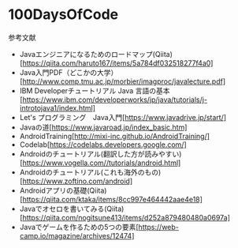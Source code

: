 # 100DaysOfCode
参考文献 
- Javaエンジニアになるためのロードマップ(Qiita)[https://qiita.com/haruto167/items/5a784df032518277f4a0]
- Java入門PDF（どこかの大学）[http://www.comp.tmu.ac.jp/morbier/imagproc/javalecture.pdf]
- IBM Developerチュートリアル Java 言語の基本[https://www.ibm.com/developerworks/jp/java/tutorials/j-introtojava1/index.html]
- Let's プログラミング　Java入門[https://www.javadrive.jp/start/]
- Javaの道[https://www.javaroad.jp/index_basic.htm]
- AndroidTraining[http://mixi-inc.github.io/AndroidTraining/]
- Codelab[https://codelabs.developers.google.com/]
- Androidのチュートリアル(翻訳した方が読みやすい)[https://www.vogella.com//tutorials/android.html]
- Androidのチュートリアル(これも海外のもの)[https://www.zoftino.com/android]
- Androidアプリの基礎(Qiita)[https://qiita.com/ktaka/items/8cc997e464442aae4e18]
- Javaでオセロを書いてみる(Qiita)[https://qiita.com/nogitsune413/items/d252a879480480a0697a]
- Javaでゲームを作るための5つの要素[https://web-camp.io/magazine/archives/12474]
